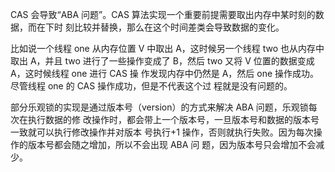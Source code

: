 CAS 会导致“ABA 问题”。CAS 算法实现一个重要前提需要取出内存中某时刻的数据，而在下时 刻比较并替换，那么在这个时间差类会导致数据的变化。 

比如说一个线程 one 从内存位置 V 中取出 A，这时候另一个线程 two 也从内存中取出 A，并且 two 进行了一些操作变成了 B，然后 two 又将 V 位置的数据变成 A，这时候线程 one 进行 CAS 操 作发现内存中仍然是 A，然后 one 操作成功。尽管线程 one 的 CAS 操作成功，但是不代表这个过 程就是没有问题的。 

部分乐观锁的实现是通过版本号（version）的方式来解决 ABA 问题，乐观锁每次在执行数据的修 改操作时，都会带上一个版本号，一旦版本号和数据的版本号一致就可以执行修改操作并对版本 号执行+1 操作，否则就执行失败。因为每次操作的版本号都会随之增加，所以不会出现 ABA 问 题，因为版本号只会增加不会减少。 